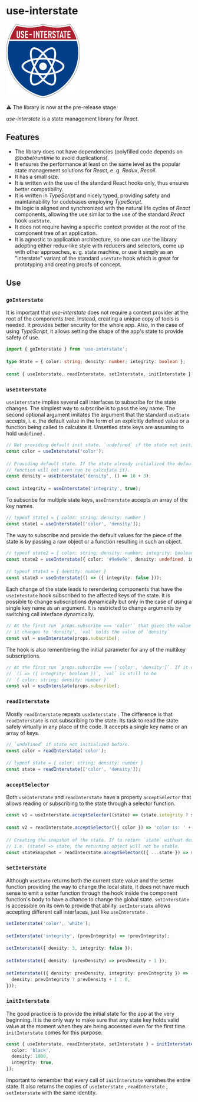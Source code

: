 # use-interstate

![use-interstate](use-interstate.png)

:warning: The library is now at the pre-release stage.

*use-interstate* is a state management library for *React*.

## Features

* The library does not have dependencies (polyfilled code depends on *@babel/runtime* to avoid
  duplications).
* It ensures the performance at least on the same level as the popular state management solutions
  for *React*, e. g. *Redux*, *Recoil*.
* It has a small size.
* It is written with the use of the standard React hooks only, thus ensures better compatibility.
* It is written in *TypeScript* and nicely typed, providing safety and maintainability for codebases
  employing *TypeScript*.
* Its logic is aligned and synchronized with the natural life cycles of *React* components, allowing
  the use similar to the use of the standard *React* hook `useState`.
* It does not require having a specific context provider at the root of the component tree of an
  application.
* It is agnostic to application architecture, so one can use the library adopting either redux-like
  style with reducers and selectors, come up with other approaches, e. g. state machine, or use it
  simply as an "interstate" variant of the standard `useState` hook which is great for prototyping
  and creating proofs of concept.

## Use

### `goInterstate`

It is important that *use-interstate* does not require a context provider at the root of the
components tree. Instead, creating a unique copy of tools is needed. It provides better security for
the whole app. Also, in the case of using *TypeScript*, it allows setting the shape of the app's
state to provide safety of use.

```ts
import { goInterstate } from 'use-interstate';

type State = { color: string; density: number; integrity: boolean };

const { useInterstate, readInterstate, setInterstate, initInterstate } = goInterstate<State>();
```

### `useInterstate`

`useInterstate` implies several call interfaces to subscribe for the state changes. The simplest way
to subscribe is to pass the key name. The second optional argument imitates the argument that the
standard `useState` accepts, i. e. the default value in the form of an explicitly defined value or a
function being called to calculate it. Unsettled state keys are assuming to hold `undefined` .

```ts
// Not providing default init state. `undefined` if the state not initialized before.
const color = useInterstate('color');

// Providing default state. If the state already initialized the default value is skipping (the
// function will not even run to calculate it).
const density = useInterstate('density', () => 10 + 3);

const integrity = useInterstate('integrity', true);
```

To subscribe for multiple state keys, `useInterstate` accepts an array of the key names.

```ts
// typeof state1 = { color: string; density: number }
const state1 = useInterstate(['color', 'density']);
```

The way to subscribe and provide the default values for the piece of the state is by passing a raw
object or a function resulting in such an object.

```ts
// typeof state2 = { color: string; density: number; integrity: boolean }
const state2 = useInterstate({ color: '#9e9e9e', density: undefined, integrity: () => true });

// typeof state3 = { density: number }
const state3 = useInterstate(() => ({ integrity: false }));
```

Each change of the state leads to rerendering components that have the `useIntestate` hook
subscribed to the affected keys of the state. It is possible to change subscriptions dynamically but
only in the case of using a single key name as an argument. It is restricted to change arguments by
switching call interface dynamically.

```ts
// At the first run `props.subscribe === 'color'` that gives the value of `color` of the state. If
// it changes to 'density', `val` holds the value of `density`
const val = useInterstate(props.subscribe);
```

The hook is also remembering the initial parameter for any of the multikey subscriptions.

```ts
// At the first run `props.subscribe === ['color', 'density']`. If it changes to 
// `() => ({ integrity: boolean })`, `val` is still to be
// `{ color: string; density: number }`
const val = useInterstate(props.subscribe);
```

### `readInterstate`

Mostly `readInterstate` repeats `useInterstate` . The difference is that `readInterstate` is not
subscribing to the state. Its task to read the state safely virtually in any place of the code. It
accepts a single key name or an array of keys.

```ts
// `undefined` if state not initialized before.
const color = readInterstate('color');

// typeof state = { color: string; density: number }
const state = readInterstate(['color', 'density']);
```

### `acceptSelector`

Both `useInterstate` and `readInterstate` have a property `acceptSelector` that allows reading or
subscribing to the state through a selector function.

```ts
const v1 = useInterstate.acceptSelector((state) => (state.integrity ? state.density : 0));

const v2 = readInterstate.acceptSelector(({ color }) => 'color is: ' + color);

// Creating the snapshot of the state. If to return `state` without destructuring,
// i.e. (state) => state, the returning object will not be stable.
const stateSnapshot = readInterstate.acceptSelector(({ ...state }) => state);
```

### `setInterstate`

Although `useState` returns both the current state value and the setter function providing the way
to change the local state, it does not have much sense to emit a setter function through the hook
inside the component function's body to have a chance to change the global state. `setInterstate` is
accessible on its own to provide that ability. `setInterstate` allows accepting different call
interfaces, just like `useInterstate` .

```ts
setInterstate('color', 'white');

setInterstate('integrity', (prevIntegrity) => !prevIntegrity);

setInterstate({ density: 3, integrity: false });

setInterstate({ density: (prevDensity) => prevDensity + 1 });

setInterstate(({ density: prevDensity, integrity: prevIntegrity }) => ({
  density: prevIntegrity ? prevDensity + 1 : 0,
}));
```

### `initInterstate`

The good practice is to provide the initial state for the app at the very beginning. It is the only
way to make sure that any state key holds valid value at the moment when they are being accessed
even for the first time. `initInterstate` comes for this purpose.

```ts
const { useInterstate, readInterstate, setInterstate } = initInterstate({
  color: 'black',
  density: 1000,
  integrity: true,
});
```

Important to remember that every call of `initInterstate` vanishes the entire state. It also returns
the copies of `useInterstate` , `readInterstate` , `setInterstate` with the same identity.
